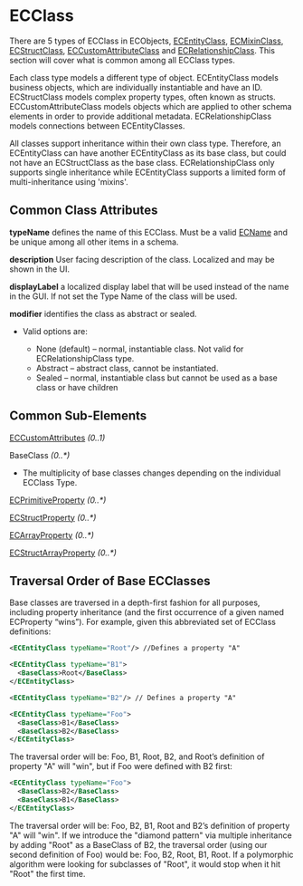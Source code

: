 # ECClass

There are 5 types of ECClass in ECObjects, [ECEntityClass](./ec-entity-class.md), [ECMixinClass](./ec-mixin-class.md), [ECStructClass](./ec-struct-class.md), [ECCustomAttributeClass](./ec-custom-attribute-class.md) and [ECRelationshipClass](./ec-relationship-class.md). This section will cover what is common among all ECClass types.

Each class type models a different type of object. ECEntityClass models business objects, which are individually instantiable and have an ID. ECStructClass models complex property types, often known as structs. ECCustomAttributeClass models objects which are applied to other schema elements in order to provide additional metadata. ECRelationshipClass models connections between ECEntityClasses.

All classes support inheritance within their own class type. Therefore, an ECEntityClass can have another ECEntityClass as its base class, but could not have an ECStructClass as the base class. ECRelationshipClass only supports single inheritance while ECEntityClass supports a limited form of multi-inheritance using 'mixins'.

## Common Class Attributes

**typeName** defines the name of this ECClass. Must be a valid [ECName](./ec-name.md) and be unique among all other items in a schema.

**description** User facing description of the class. Localized and may be shown in the UI.

**displayLabel** a localized display label that will be used instead of the name in the GUI. If not set the Type Name of the class will be used.

**modifier** identifies the class as abstract or sealed.
- Valid options are:

  - None (default) – normal, instantiable class. Not valid for ECRelationshipClass type.
  - Abstract – abstract class, cannot be instantiated.
  - Sealed – normal, instantiable class but cannot be used as a base class or have children

## Common Sub-Elements

[ECCustomAttributes](./ec-custom-attributes.md) _(0..1)_

BaseClass _(0..*)_

- The multiplicity of base classes changes depending on the individual ECClass Type.

[ECPrimitiveProperty](./ec-property.md#ecprimitiveproperty) _(0..*)_

[ECStructProperty](./ec-property.md#ecstructproperty) _(0..*)_

[ECArrayProperty](./ec-property.md#ecprimitivearrayproperty) _(0..*)_

[ECStructArrayProperty](./ec-property.md#ecstructarrayproperty) _(0..*)_

## Traversal Order of Base ECClasses

Base classes are traversed in a depth-first fashion for all purposes, including property inheritance (and the first occurrence of a given named ECProperty “wins”). For example, given this abbreviated set of ECClass definitions:

```xml
<ECEntityClass typeName="Root"/> //Defines a property "A"

<ECEntityClass typeName="B1">
  <BaseClass>Root</BaseClass>
</ECEntityClass>

<ECEntityClass typeName="B2"/> // Defines a property "A"

<ECEntityClass typeName="Foo">
  <BaseClass>B1</BaseClass>
  <BaseClass>B2</BaseClass>
</ECEntityClass>
```

The traversal order will be: Foo, B1, Root, B2, and Root’s definition of property "A" will "win", but if Foo were defined with B2 first:

```xml
<ECEntityClass typeName="Foo">
  <BaseClass>B2</BaseClass>
  <BaseClass>B1</BaseClass>
</ECEntityClass>
```

The traversal order will be: Foo, B2, B1, Root and B2’s definition of property "A" will "win". If we introduce the "diamond pattern" via multiple inheritance by adding "Root" as a BaseClass of B2, the traversal order (using our second definition of Foo) would be: Foo, B2, Root, B1, Root. If a polymorphic algorithm were looking for subclasses of "Root", it would stop when it hit "Root" the first time.